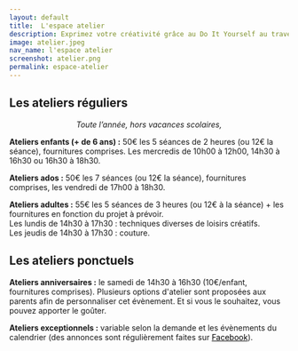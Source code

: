 ```yaml
---
layout: default
title:  L'espace atelier
description: Exprimez votre créativité grâce au Do It Yourself au travers de diverses techniques de loisirs créatifs dans l'espace atelier des Récréatives à Bégaar dans les Landes (40400).
image: atelier.jpeg
nav_name: l'espace atelier
screenshot: atelier.png
permalink: espace-atelier
---
```


## Les ateliers réguliers

<p style="font-style: italic; text-align: center">Toute l’année, hors vacances scolaires,</p>

__Ateliers enfants (+ de 6 ans) :__ 50€ les 5 séances de 2 heures (ou 12€ la séance), fournitures comprises. Les mercredis de 10h00 à 12h00, 14h30 à 16h30 ou 16h30 à 18h30.

__Ateliers ados :__ 50€ les 7 séances (ou 12€ la séance), fournitures comprises, les vendredi de 17h00 à 18h30.

__Ateliers adultes :__ 55€ les 5 séances de 3 heures (ou 12€ à la séance) + les fournitures en fonction du projet à prévoir.  
Les lundis de 14h30 à 17h30 : techniques diverses de loisirs créatifs.  
Les jeudis de 14h30 à 17h30 : couture.

## Les ateliers ponctuels

__Ateliers anniversaires :__ le samedi de 14h30 à 16h30 (10€/enfant, fournitures comprises). Plusieurs options d'atelier sont proposées aux parents afin de personnaliser cet évènement. Et si vous le souhaitez, vous pouvez apporter le goûter. 

__Ateliers exceptionnels :__ variable selon la demande et les évènements du calendrier (des annonces sont régulièrement faites sur <a style="color:black" href="https://www.facebook.com/Recreatives"><i class="fab fa-facebook"></i> Facebook</a>).
